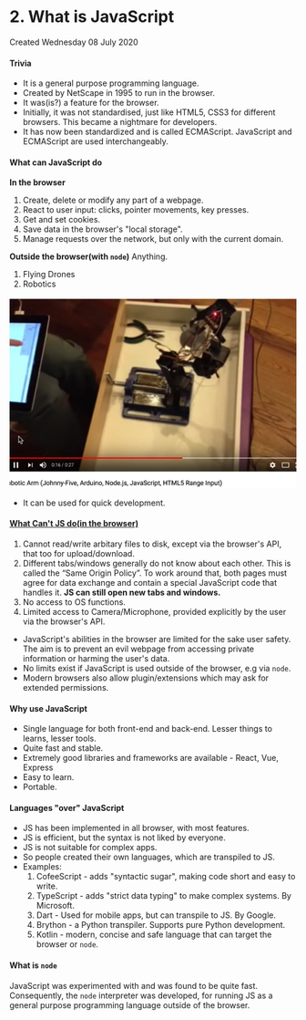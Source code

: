 # 2. What is JavaScript
Created Wednesday 08 July 2020

#### Trivia

* It is a general purpose programming language.
* Created by NetScape in 1995 to run in the browser.
* It was(is?) a feature for the browser.
* Initially, it was not standardised, just like HTML5, CSS3 for different browsers. This became a nightmare for developers.
* It has now been standardized and is called ECMAScript. JavaScript and ECMAScript are used interchangeably.


#### What can JavaScript do
**In the browser**

1. Create, delete or modify any part of a webpage.
2. React to user input: clicks, pointer movements, key presses.
3. Get and set cookies.
4. Save data in the browser's "local storage".
5. Manage requests over the network, but only with the current domain.


**Outside the browser(with ``node``)**
Anything.

1. Flying Drones
2. Robotics

![](assets/2_What_is_JavaScript-image-1.png)

* It can be used for quick development.


#### [What Can't JS do(in the browser)](https://javascript.info/intro#what-can-t-in-browser-javascript-do)

1. Cannot read/write arbitary files to disk, except via the browser's API, that too for upload/download.
2. Different tabs/windows generally do not know about each other. This is called the “Same Origin Policy”. To work around that, both pages must agree for data exchange and contain a special JavaScript code that handles it. **JS can still open new tabs and windows.**
3. No access to OS functions.
4. Limited access to Camera/Microphone, provided explicitly by the user via the browser's API.



* JavaScript's abilities in the browser are limited for the sake user safety. The aim is to prevent an evil webpage from accessing private information or harming the user's data.
* No limits exist if JavaScript is used outside of the browser, e.g via ``node``.
* Modern browsers also allow plugin/extensions which may ask for extended permissions.


#### Why use JavaScript

* Single language for both front-end and back-end. Lesser things to learns, lesser tools.
* Quite fast and stable.
* Extremely good libraries and frameworks are available - React, Vue, Express
* Easy to learn.
* Portable.


#### Languages "over" JavaScript

* JS has been implemented in all browser, with most features.
* JS is efficient, but the syntax is not liked by everyone.
* JS is not suitable for complex apps.
* So people created their own languages, which are transpiled to JS.
* Examples:
	1. CofeeScript - adds "syntactic sugar", making code short and easy to write.
	2. TypeScript - adds "strict data typing" to make complex systems. By Microsoft.
	3. Dart - Used for mobile apps, but can transpile to JS. By Google.
	4. Brython - a Python transpiler. Supports pure Python development.
	5. Kotlin - modern, concise and safe language that can target the browser or ``node``.


#### What is ``node``
JavaScript was experimented with and was found to be quite fast. Consequently, the ``node`` interpreter was developed, for running JS as a general purpose programming language outside of the browser.

